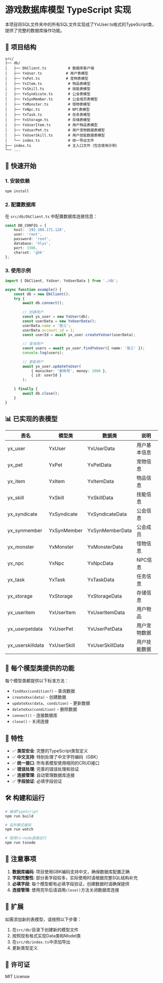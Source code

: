 # 游戏数据库模型 TypeScript 实现

本项目将SQL文件夹中的所有SQL文件实现成了YxUser.ts格式的TypeScript类，提供了完整的数据库操作功能。

## 📁 项目结构

```
src/
├── db/
│   ├── DbClient.ts          # 数据库客户端
│   ├── YxUser.ts           # 用户表模型
│   ├── YxPet.ts            # 宠物表模型
│   ├── YxItem.ts            # 物品表模型
│   ├── YxSkill.ts           # 技能表模型
│   ├── YxSyndicate.ts       # 公会表模型
│   ├── YxSynMember.ts       # 公会成员表模型
│   ├── YxMonster.ts         # 怪物表模型
│   ├── YxNpc.ts             # NPC表模型
│   ├── YxTask.ts            # 任务表模型
│   ├── YxStorage.ts         # 存储表模型
│   ├── YxUserItem.ts        # 用户物品表模型
│   ├── YxUserPet.ts         # 用户宠物数据表模型
│   ├── YxUserSkill.ts       # 用户技能数据表模型
│   └── index.ts             # 统一导出文件
├── index.ts                 # 主入口文件（包含使用示例）
└── ...
```

## 🚀 快速开始

### 1. 安装依赖

```bash
npm install
```

### 2. 配置数据库

在 `src/db/DbClient.ts` 中配置数据库连接信息：

```typescript
const DB_CONFIG = {
    host: '192.168.171.128',
    user: 'root',
    password: 'root',
    database: 'hlyx',
    port: 3306,
    charset: 'gbk'
};
```

### 3. 使用示例

```typescript
import { DbClient, YxUser, YxUserData } from './db';

async function example() {
    const db = new DbClient();
    try {
        await db.connect();
        
        // 创建用户
        const yx_user = new YxUser(db);
        const userData = new YxUserData();
        userData.name = '张三';
        userData.account_id = 1;
        const userId = await yx_user.createYxUser(userData);
        
        // 查询用户
        const users = await yx_user.findYxUser({ name: '张三' });
        console.log(users);
        
        // 更新用户
        await yx_user.updateYxUser(
            { monicker: '新称号', money: 1000 },
            { id: userId }
        );
        
    } finally {
        await db.close();
    }
}
```

## 📊 已实现的表模型

| 表名 | 模型类 | 数据类 | 说明 |
|------|--------|--------|------|
| yx_user | YxUser | YxUserData | 用户基本信息 |
| yx_pet | YxPet | YxPetData | 宠物信息 |
| yx_item | YxItem | YxItemData | 物品信息 |
| yx_skill | YxSkill | YxSkillData | 技能信息 |
| yx_syndicate | YxSyndicate | YxSyndicateData | 公会信息 |
| yx_synmember | YxSynMember | YxSynMemberData | 公会成员 |
| yx_monster | YxMonster | YxMonsterData | 怪物信息 |
| yx_npc | YxNpc | YxNpcData | NPC信息 |
| yx_task | YxTask | YxTaskData | 任务信息 |
| yx_storage | YxStorage | YxStorageData | 存储信息 |
| yx_useritem | YxUserItem | YxUserItemData | 用户物品 |
| yx_userpetdata | YxUserPet | YxUserPetData | 用户宠物数据 |
| yx_userskilldata | YxUserSkill | YxUserSkillData | 用户技能数据 |

## 🔧 每个模型类提供的功能

每个模型类都提供以下标准方法：

- `findXxx(condition?)` - 查询数据
- `createXxx(data)` - 创建数据
- `updateXxx(data, condition)` - 更新数据
- `deleteXxx(condition)` - 删除数据
- `connect()` - 连接数据库
- `close()` - 关闭连接

## 🎯 特性

- ✅ **类型安全**: 完整的TypeScript类型定义
- ✅ **中文支持**: 特别处理了中文字符编码（GBK）
- ✅ **统一接口**: 所有表模型使用相同的CRUD接口
- ✅ **错误处理**: 完善的错误处理和验证
- ✅ **连接管理**: 自动管理数据库连接
- ✅ **字段验证**: 必填字段验证

## 🛠️ 构建和运行

```bash
# 编译TypeScript
npm run build

# 监听模式编译
npm run watch

# 使用ts-node直接运行
npm run tsnode
```

## 📝 注意事项

1. **数据库编码**: 项目使用GBK编码支持中文，确保数据库配置正确
2. **字段完整性**: 部分表字段较多，实际使用时请根据完整SQL结构补充
3. **必填字段**: 每个模型都有必填字段验证，创建数据时请确保提供
4. **连接管理**: 使用完毕后请调用`close()`方法关闭数据库连接

## 🔄 扩展

如需添加新的表模型，请按照以下步骤：

1. 在`src/db/`目录下创建新的模型文件
2. 按照现有格式实现Data类和Model类
3. 在`src/db/index.ts`中添加导出
4. 更新类型定义

## 📄 许可证

MIT License
